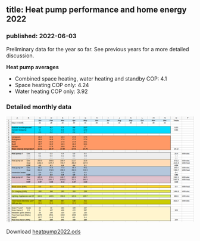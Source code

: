 ## title: Heat pump performance and home energy 2022
### published: 2022-06-03

Preliminary data for the year so far. See previous years for a more detailed discussion.

**Heat pump averages**

- Combined space heating, water heating and standby COP: 4.1
- Space heating COP only: 4.24
- Water heating COP only: 3.92

### Detailed monthly data

![monthly2022.png](images/2022/monthly2022.png)

Download [heatpump2022.ods](files/heatpump2022.ods)
